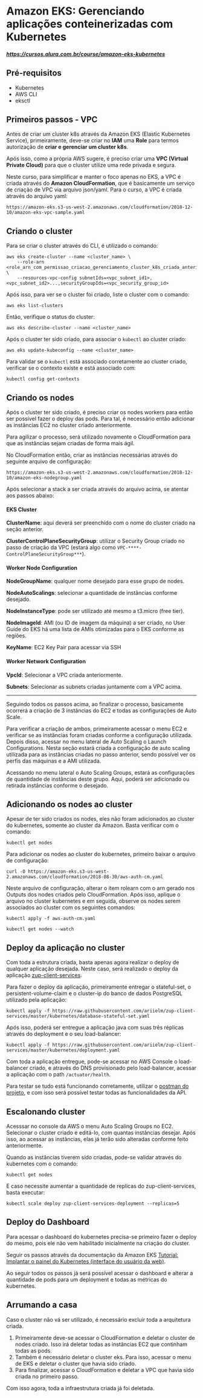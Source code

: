 # Amazon EKS: Gerenciando aplicações conteinerizadas com Kubernetes
##### https://cursos.alura.com.br/course/amazon-eks-kubernetes

## Pré-requisitos
* Kubernetes
* AWS CLI
* eksctl

## Primeiros passos - VPC
Antes de criar um cluster k8s através da Amazon EKS (Elastic Kubernetes Service), primeiramente, deve-se criar no **IAM** uma **Role** para termos autorização de **criar e gerenciar um cluster k8s**.

Após isso, como a própria AWS sugere, é preciso criar uma **VPC (Virtual Private Cloud)** para que o cluster utilize uma rede privada e segura.

Neste curso, para simplificar e manter o foco apenas no EKS, a VPC é criada através do **Amazon CloudFormation**, que é basicamente um serviço de criação de VPC via arquivo json/yaml. Para o curso, a VPC é criada através do arquivo yaml:

```https://amazon-eks.s3-us-west-2.amazonaws.com/cloudformation/2018-12-10/amazon-eks-vpc-sample.yaml```

## Criando o cluster

Para se criar o cluster através do CLI, é utilizado o comando:

```
aws eks create-cluster --name <cluster_name> \
    --role-arn <role_arn_com_permissao_criacao_gerenciamento_cluster_k8s_criada_anteriormente> \
    --resources-vpc-config subnetIds=<vpc_subnet_id1>,<vpc_subnet_id2>...,securityGroupIds=<vpc_security_group_id>
```

Após isso, para ver se o cluster foi criado, liste o cluster com o comando:

`aws eks list-clusters`

Então, verifique o status do cluster:

`aws eks describe-cluster --name <cluster_name>`

Após o cluster ter sido criado, para associar o `kubectl` ao cluster criado:

`aws eks update-kubeconfig --name <cluster_name>`

Para validar se o `kubectl` está associado corretamente ao cluster criado, verificar se o contexto existe e está associado com:

`kubectl config get-contexts`

## Criando os nodes

Após o cluster ter sido criado, é preciso criar os nodes workers para então ser possível fazer o deploy das pods. Para tal, é necessário então adicionar as instâncias EC2 no cluster criado anteriormente.

Para agilizar o processo, será utilizado novamente o CloudFormation para que as instâncias sejam criadas de forma mais ágil.

No CloudFormation então, criar as instâncias necessárias através do seguinte arquivo de configuração:

 `https://amazon-eks.s3-us-west-2.amazonaws.com/cloudformation/2018-12-10/amazon-eks-nodegroup.yaml`
 
Após selecionar a stack a ser criada através do arquivo acima, se atentar aos passos abaixo:

#### EKS Cluster 
**ClusterName**: aqui deverá ser preenchido com o nome do cluster criado na seção anterior.

**ClusterControlPlaneSecurityGroup**: utilizar o Security Group criado no passo de criação da VPC (estará algo como `VPC-****-ControlPlaneSecurityGroup***`).

#### Worker Node Configuration
**NodeGroupName**: qualquer nome desejado para esse grupo de nodes.

**NodeAutoScalings**: selecionar a quantidade de instâncias conforme desejado.

**NodeInstanceType**: pode ser utilizado até mesmo a t3.micro (free tier).

**NodeImageId**: AMI (ou ID de imagem da máquina) a ser criado, no User Guide do EKS há uma lista de AMIs otimizadas para o EKS conforme as regiões.

**KeyName**: EC2 Key Pair para acessar via SSH

#### Worker Network Configuration

**VpcId**: Selecionar a VPC criada anteriormente.

**Subnets**: Selecionar as subnets criadas juntamente com a VPC acima.

---

Seguindo todos os passos acima, ao finalizar o processo, basicamente ocorrerá a criação de 3 instâncias do EC2 e todas as configurações de Auto Scale.

Para verificar a criação de ambos, primeiramente acessar o menu EC2 e verificar se as instâncias foram criadas conforme a configuração utilizada.
Depois disso, acessar no menu lateral de Auto Scaling o Launch Configurations. Nesta seção estará criada a configuração de auto scaling utilizada para as instâncias criadas no passo anterior, sendo possível ver os perfis das máquinas e a AMI utilizada.

Acessando no menu lateral o Auto Scaling Groups, estará as configurações de quantidade de instâncias deste grupo. Aqui, poderá ser adicionado ou retirada instâncias conforme o desejado.

## Adicionando os nodes ao cluster

Apesar de ter sido criados os nodes, eles não foram adicionados ao cluster do kubernetes, somente ao cluster da Amazon. Basta verificar com o comando:

`kubectl get nodes`

Para adicionar os nodes ao cluster do kubernetes, primeiro baixar o arquivo de configuração:

`curl -O https://amazon-eks.s3-us-west-2.amazonaws.com/cloudformation/2018-08-30/aws-auth-cm.yaml`

Neste arquivo de configuração, alterar o item rolearn com o arn gerado nos Outputs dos nodes criados pelo CloudFormation.
Após isso, aplique o arquivo no cluster kubernetes e em seguida, observe os nodes serem associados ao cluster com os seguintes comandos:

`kubectl apply -f aws-auth-cm.yaml`

`kubectl get nodes --watch`

## Deploy da aplicação no cluster

Com toda a estrutura criada, basta apenas agora realizar o deploy de qualquer aplicação desejada. Neste caso, será realizado o deploy da aplicação [zup-client-services]().

Para fazer o deploy da aplicação, primeiramente entregar o stateful-set, o persistent-volume-claim e o cluster-ip do banco de dados PostgreSQL utilizado pela aplicação: 

`kubectl apply -f https://raw.githubusercontent.com/ariielm/zup-client-services/master/kubernetes/database-stateful-set.yaml`

Após isso, poderá ser entregue a aplicação java com suas três réplicas através do deployment e o seu load-balancer:

`kubectl apply -f https://raw.githubusercontent.com/ariielm/zup-client-services/master/kubernetes/deployment.yaml`

Com toda a aplicação entregue, pode-se acessar no AWS Console o load-balancer criado, e através do DNS provisionado pelo load-balancer, acessar a aplicação com o path `/actuator/health`.

Para testar se tudo está funcionando corretamente, utilizar o [postman do projeto](https://github.com/ariielm/zup-client-services/tree/master/postman), e com isso será possível testar todas as funcionalidades da API.
 
## Escalonando cluster

Acesssar no console da AWS o menu Auto Scaling Groups no EC2. Selecionar o cluster criado e editá-lo, com quantas instâncias desejar.
Após isso, ao acessar as instâncias, elas já terão sido alteradas conforme feito anteriormente.

Quando as instâncias tiverem sido criadas, pode-se validar através do kubernetes com o comando:

`kubectl get nodes`

E caso necessite aumentar a quantidade de replicas do zup-client-services, basta executar:

`kubectl scale deploy zup-client-services-deployment --replicas=5`

## Deploy do Dashboard

Para acessar o dashboard do kubernetes precisa-se primeiro fazer o deploy do mesmo, pois ele não vem habilitado inicialmente na criação do cluster.

Seguir os passos através da documentação da Amazon EKS [Tutorial: Implantar o painel do Kubernetes (interface do usuário da web)](https://docs.aws.amazon.com/pt_br/eks/latest/userguide/dashboard-tutorial.html).

Ao seguir todos os passos já será possível acessar o dashboard e alterar a quantidade de pods para um deployment e todas as métricas do kubernetes.

## Arrumando a casa

Caso o cluster não vá ser utilizado, é necessário excluir toda a arquitetura criada.

1. Primeiramente deve-se acessar o CloudFormation e deletar o cluster de nodes criado. Isso irá deletar todas as instâncias EC2 que continham todas as pods.
2. Também é necessário deletar o cluster eks. Para isso, acessar o menu de EKS e deletar o cluster que havia sido criado.
3. Para finalizar, acessar o CloudFormation e deletar a VPC que havia sido criada no primeiro passo.

Com isso agora, toda a infraestrutura criada já foi deletada.




